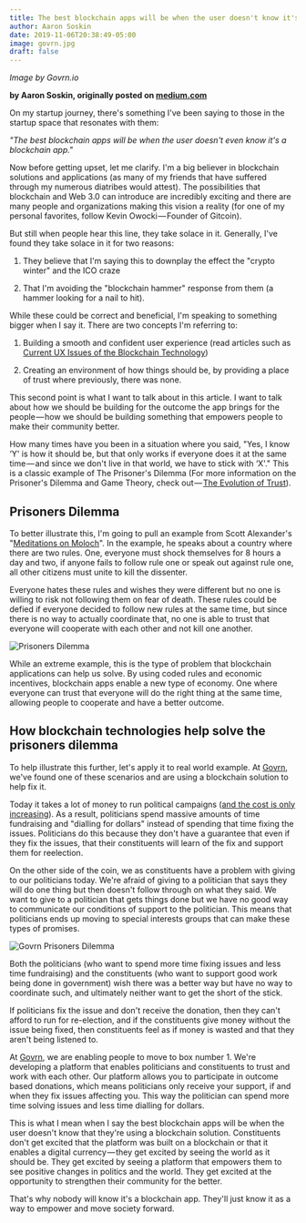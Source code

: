 ```yaml
---
title: The best blockchain apps will be when the user doesn't know it's a blockchain app
author: Aaron Soskin
date: 2019-11-06T20:38:49-05:00
image: govrn.jpg
draft: false
---
```

*Image by Govrn.io*

**by Aaron Soskin, originally posted on [medium.com](https://hackernoon.com/the-best-blockchain-apps-will-be-when-the-user-doesnt-know-it-s-a-blockchain-app-7e11c1fc0d66)**

On my startup journey, there's something I've been saying to those in the startup space that resonates with them:

*"The best blockchain apps will be when the user doesn't even know it's a blockchain app."*

Now before getting upset, let me clarify. I'm a big believer in blockchain solutions and applications (as many of my friends that have suffered through my numerous diatribes would attest). The possibilities that blockchain and Web 3.0 can introduce are incredibly exciting and there are many people and organizations making this vision a reality (for one of my personal favorites, follow Kevin Owocki — Founder of Gitcoin).

But still when people hear this line, they take solace in it. Generally, I've found they take solace in it for two reasons:

1. They believe that I'm saying this to downplay the effect the "crypto winter" and the ICO craze

2. That I'm avoiding the "blockchain hammer" response from them (a hammer looking for a nail to hit).

While these could be correct and beneficial, I'm speaking to something bigger when I say it. There are two concepts I'm referring to:

1. Building a smooth and confident user experience (read articles such as [Current UX Issues of the Blockchain Technology](https://blog.goodaudience.com/current-ux-issues-of-the-blockchain-technology-142338c6beb6))

2. Creating an environment of how things should be, by providing a place of trust where previously, there was none.

This second point is what I want to talk about in this article. I want to talk about how we should be building for the outcome the app brings for the people — how we should be building something that empowers people to make their community better.

How many times have you been in a situation where you said, "Yes, I know ‘Y' is how it should be, but that only works if everyone does it at the same time — and since we don't live in that world, we have to stick with ‘X'." This is a classic example of The Prisoner's Dilemma (For more information on the Prisoner's Dilemma and Game Theory, check out — [The Evolution of Trust](https://ncase.me/trust/)).

## Prisoners Dilemma

To better illustrate this, I'm going to pull an example from Scott Alexander's "[Meditations on Moloch](https://slatestarcodex.com/2014/07/30/meditations-on-moloch/)". In the example, he speaks about a country where there are two rules. One, everyone must shock themselves for 8 hours a day and two, if anyone fails to follow rule one or speak out against rule one, all other citizens must unite to kill the dissenter.

Everyone hates these rules and wishes they were different but no one is willing to risk not following them on fear of death. These rules could be defied if everyone decided to follow new rules at the same time, but since there is no way to actually coordinate that, no one is able to trust that everyone will cooperate with each other and not kill one another.

![Prisoners Dilemma](/images/prisonersdilemma.png)

While an extreme example, this is the type of problem that blockchain applications can help us solve. By using coded rules and economic incentives, blockchain apps enable a new type of economy. One where everyone can trust that everyone will do the right thing at the same time, allowing people to cooperate and have a better outcome.

## How blockchain technologies help solve the prisoners dilemma

<div id="exclusive"></div>

To help illustrate this further, let's apply it to real world example. At [Govrn](https://www.govrn.io/), we've found one of these scenarios and are using a blockchain solution to help fix it.

Today it takes a lot of money to run political campaigns ([and the cost is only increasing](https://www.opensecrets.org/overview/election-trends.php)). As a result, politicians spend massive amounts of time fundraising and "dialling for dollars" instead of spending that time fixing the issues. Politicians do this because they don't have a guarantee that even if they fix the issues, that their constituents will learn of the fix and support them for reelection.

On the other side of the coin, we as constituents have a problem with giving to our politicians today. We're afraid of giving to a politician that says they will do one thing but then doesn't follow through on what they said. We want to give to a politician that gets things done but we have no good way to communicate our conditions of support to the politician. This means that politicians ends up moving to special interests groups that can make these types of promises.

![Govrn Prisoners Dilemma](/images/prisonersdilemmagovrn.png)


Both the politicians (who want to spend more time fixing issues and less time fundraising) and the constituents (who want to support good work being done in government) wish there was a better way but have no way to coordinate such, and ultimately neither want to get the short of the stick.

If politicians fix the issue and don't receive the donation, then they can't afford to run for re-election, and if the constituents give money without the issue being fixed, then constituents feel as if money is wasted and that they aren't being listened to.

At [Govrn](https://www.govrn.io/), we are enabling people to move to box number 1. We're developing a platform that enables politicians and constituents to trust and work with each other. Our platform allows you to participate in outcome based donations, which means politicians only receive your support, if and when they fix issues affecting you. This way the politician can spend more time solving issues and less time dialling for dollars.

This is what I mean when I say the best blockchain apps will be when the user doesn't know that they're using a blockchain solution. Constituents don't get excited that the platform was built on a blockchain or that it enables a digital currency — they get excited by seeing the world as it should be. They get excited by seeing a platform that empowers them to see positive changes in politics and the world. They get excited at the opportunity to strengthen their community for the better.

That's why nobody will know it's a blockchain app. They'll just know it as a way to empower and move society forward.


